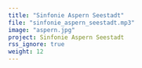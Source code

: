 ```yaml
---
title: "Sinfonie Aspern Seestadt"
file: "sinfonie_aspern_seestadt.mp3"
image: "aspern.jpg"
project: Sinfonie Aspern Seestadt
rss_ignore: true
weight: 12
---
```

